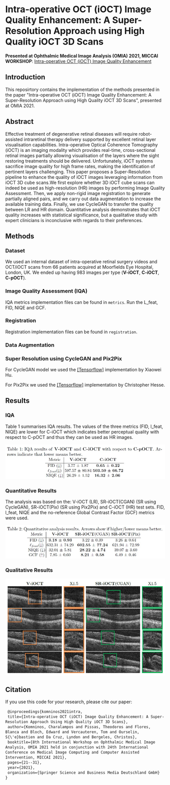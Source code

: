 

# Intra-operative OCT (iOCT) Image Quality Enhancement: A Super-Resolution Approach using High Quality iOCT 3D Scans

**Presented at Ophthalmic Medical Image Analysis (OMIA) 2021, MICCAI WORKSHOP**:  [Intra-operative OCT (iOCT) Image Quality Enhancement](https://link.springer.com/chapter/10.1007/978-3-030-87000-3_3)

## Introduction 

This reposirtory contains the implementation of the methods presented in the paper "Intra-operative OCT (iOCT) Image Quality Enhancement: A Super-Resolution Approach using High Quality iOCT 3D Scans", presented at OMIA 2021.

## Abstract

Effective treatment of degenerative retinal diseases will require robot-assisted intraretinal therapy delivery supported by excellent
retinal layer visualisation capabilities. Intra-operative Optical Coherence
Tomography (iOCT) is an imaging modality which provides real-time,
cross-sectional retinal images partially allowing visualisation of the layers where the sight restoring treatments should be delivered. Unfortunately, iOCT systems sacrifice image quality for high frame rates, making
the identification of pertinent layers challenging. This paper proposes a
Super-Resolution pipeline to enhance the quality of iOCT images leveraging information from iOCT 3D cube scans.We first explore whether 3D
iOCT cube scans can indeed be used as high-resolution (HR) images by
performing Image Quality Assessment. Then, we apply non-rigid image
registration to generate partially aligned pairs, and we carry out data
augmentation to increase the available training data. Finally, we use
CycleGAN to transfer the quality between LR and HR domain. Quantitative analysis demonstrates that iOCT quality increases with statistical
significance, but a qualitative study with expert clinicians is inconclusive
with regards to their preferences.

## Methods

### Dataset
We used an internal dataset of intra-operative retinal surgery videos and OCT/iOCT scans from 66 patients acquired at Moorfields Eye Hospital, London, UK. 
We ended up having 983 images per type (**V-iOCT**, **C-iOCT**, **C-pOCT**). 


### Image Quality Assessment (IQA)
IQA metrics implementation files can be found in ``` metrics ```. Run the L_feat, FID, NIQE and GCF.

### Registration
Registration implementation files can be found in ``` registration ```. 


### Data Augmentation

### Super Resolution using CycleGAN and Pix2Pix

For CycleGAN model we used the  [[Tensorflow]](https://github.com/XHUJOY/CycleGAN-tensorflow) implementation by Xiaowei Hu.

For Pix2Pix we used the [[Tensorflow]](https://github.com/affinelayer/pix2pix-tensorflow) implementation by Christopher Hesse.


## Results

### IQA

Table 1 summarises IQA results. The values of the three metrics (FID, l_feat, NIQE) are lower
for C-iOCT which indicates better perceptual quality with respect to C-pOCT and thus they can be
used as HR images. 

<img src="imgs/table_1.jpg" width="600">

### Quantitative Results
The analysis was based on the: V-iOCT (LR), SR-iOCT(CGAN) (SR using CycleGAN), SR-iOCT(Pix) (SR using Pix2Pix) and C-iOCT (HR) test sets.  FID, l_feat, NIQE  and the no-reference Global Contrast Factor (GCF)  metrics were used.

<img src="imgs/table_2.jpg" width="600">

### Qualitative Results

<img src="imgs/LR_SR.jpg" width="600">


## Citation

If you use this code for your research, please cite our paper:

 ``` 
  @inproceedings{komninos2021intra,
  title={Intra-operative OCT (iOCT) Image Quality Enhancement: A Super-Resolution Approach Using High Quality iOCT 3D Scans},
  author={Komninos, Charalampos and Pissas, Theodoros and Flores, Blanca and Bloch, Edward and Vercauteren, Tom and Ourselin, S{\'e}bastien and Da Cruz, Lyndon and Bergeles, Christos},
  booktitle={8th International Workshop on Ophthalmic Medical Image Analysis, OMIA 2021 held in conjunction with 24th International Conference on Medical Image Computing and Computer Assisted Intervention, MICCAI 2021},
  pages={21--31},
  year={2021},
  organization={Springer Science and Business Media Deutschland GmbH}
}
  ```












